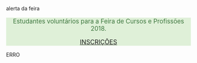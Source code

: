 alerta da feira

<div class="alert alert-success" style="font-size:120%; font-weight: normal; color: #3c763d;
background-color: #dff0d8; border-color: #7b9c5f;">
<center>

Estudantes voluntários para a Feira de Cursos e Profissões 2018.</br>

<a href="../download/teste.pdf">INSCRIÇÕES</a>

</center>
</div>




ERRO



